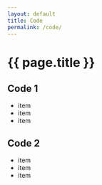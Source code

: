 ```yaml
---
layout: default
title: Code
permalink: /code/
---
```

# {{ page.title }}

## Code 1

- item
- item
- item

## Code 2

- item
- item
- item